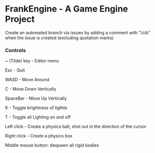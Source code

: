 # FrankEngine - A Game Engine Project
Create an automated branch via issues by adding a comment with "/cib" when the issue is created (excluding quotation marks)

### Controls

~ (Tilde) key - Editor menu

Esc - Quit

WASD - Move Around

C - Move Down Vertically

SpaceBar - Move Up Vertically

K - Toggle brightness of ligthts

T - Toggle all Lighting on and off

Left click - Create a physics ball, shot out in the direction of the cursor

Right click - Create a physics box

Middle mouse button: despawn all rigid bodies 


